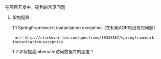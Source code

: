 在项目开发中，碰到的常见问题

1. 架构配置

    1.1 SpringFramework: instantiation exception（在利用AOP时出现的问题）
    
        url：http://stackoverflow.com/questions/18335887/springframework-instantiation-exception
    
    1.2 如何提高hibernate访问数据库的速度？
       
         